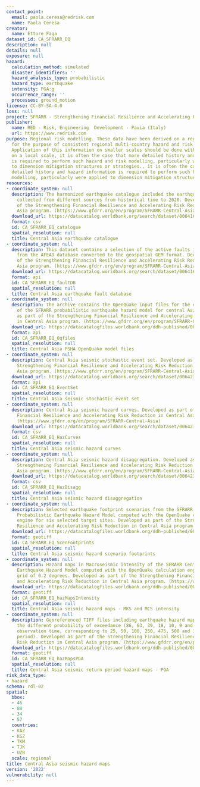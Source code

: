 ```yaml
---
contact_point:
  email: paola.ceresa@redrisk.com
  name: Paola Ceresa
creator:
  name: Ettore Faga
dataset_id: CA_SFRARR_EQ
description: null
details: null
exposure: null
hazard:
  calculation_method: simulated
  disaster_identifiers: ''
  hazard_analysis_type: probabilistic
  hazard_type: earthquake
  intensity: PGA:g
  occurrence_range: ''
  processes: ground_motion
license: CC-BY-SA-4.0
loss: null
project: SFRARR - Strengthening Financial Resilience and Accelerating Risk Reduction in Central Asia
publisher:
  name: RED - Risk, Engineering  Development - Pavia (Italy)
  url: https://www.redrisk.com
purpose: Regional risk modelling. These data have been derived on a regional scale
  for the purpose of consistent regional multi-country hazard and risk assessment.
  Application of this information on smaller scales should be done with care. Importantly
  on a local scale, it is often the case that more detailed history and hazard information
  is required to perform such hazard and risk modelling, particularly were applied
  to dimension mitigation structures or strategies., it is often the case that more
  detailed history and hazard information is required to perform such hazard and risk
  modelling, particularly were applied to dimension mitigation structures or strategies
resources:
- coordinate_system: null
  description: The harmonized earthquake catalogue included the earthquake events
    collected from different sources from historical time to 2020. Developed as part
    of the Strengthening Financial Resilience and Accelerating Risk Reduction in Central
    Asia program. (https://www.gfdrr.org/en/program/SFRARR-Central-Asia)
  download_url: https://datacatalog.worldbank.org/search/dataset/0064167
  format: csv
  id: CA_SFRARR_EQ_catalogue
  spatial_resolution: null
  title: Central Asia earthquake catalogue
- coordinate_system: null
  description: This dataset contains a selection of the active faults in central Asia
    from the AFEAD database converted to the geospatial GEM format. Developed as part
    of the Strengthening Financial Resilience and Accelerating Risk Reduction in Central
    Asia program. (https://www.gfdrr.org/en/program/SFRARR-Central-Asia)
  download_url: https://datacatalog.worldbank.org/search/dataset/0064168
  format: api
  id: CA_SFRARR_EQ_faultDB
  spatial_resolution: null
  title: Central Asia earthquake fault database
- coordinate_system: null
  description: The archive contains the OpenQuake input files for the calculation
    of the SFRARR probabilistic earthquake hazard model for central Asia. Developed
    as part of the Strengthening Financial Resilience and Accelerating Risk Reduction
    in Central Asia program. (https://www.gfdrr.org/en/program/SFRARR-Central-Asia)
  download_url: https://datacatalogfiles.worldbank.org/ddh-published/0064169/DR0090887/PSHA_OQ_Model.zip?versionId=2023-07-21T17:13:59.1976251Z
  format: api
  id: CA_SFRARR_EQ_Oqfiles
  spatial_resolution: null
  title: Central Asia PSHA OpenQuake model files
- coordinate_system: null
  description: Central Asia seismic stochastic event set. Developed as part of the
    Strengthening Financial Resilience and Accelerating Risk Reduction in Central
    Asia program. (https://www.gfdrr.org/en/program/SFRARR-Central-Asia)
  download_url: https://datacatalog.worldbank.org/search/dataset/0064233
  format: api
  id: CA_SFRARR_EQ_EventSet
  spatial_resolution: null
  title: Central Asia seismic stochastic event set
- coordinate_system: null
  description: Central Asia seismic hazard curves. Developed as part of the Strengthening
    Financial Resilience and Accelerating Risk Reduction in Central Asia program.
    (https://www.gfdrr.org/en/program/SFRARR-Central-Asia)
  download_url: https://datacatalog.worldbank.org/search/dataset/0064237
  format: csv
  id: CA_SFRARR_EQ_HazCurves
  spatial_resolution: null
  title: Central Asia seismic hazard curves
- coordinate_system: null
  description: Central Asia seismic hazard disaggregation. Developed as part of the
    Strengthening Financial Resilience and Accelerating Risk Reduction in Central
    Asia program. (https://www.gfdrr.org/en/program/SFRARR-Central-Asia)
  download_url: https://datacatalog.worldbank.org/search/dataset/0064235
  format: csv
  id: CA_SFRARR_EQ_HazDisagg
  spatial_resolution: null
  title: Central Asia seismic hazard disaggregation
- coordinate_system: null
  description: Selected earthquake footprint scenarios from the SFRARR Central Asia
    Probabilistic Earthquake Hazard Model computed with the OpenQuake calculation
    engine for six selected target sites. Developed as part of the Strengthening Financial
    Resilience and Accelerating Risk Reduction in Central Asia program. (https://www.gfdrr.org/en/program/SFRARR-Central-Asia)
  download_url: https://datacatalogfiles.worldbank.org/ddh-published/0064170/DR0090889/eq_scenario_[SITE]_PGA_[GMPE].zip?versionId=2023-07-21T17:18:56.7522490Z
  format: geotiff
  id: CA_SFRARR_EQ_ScenFootprints
  spatial_resolution: null
  title: Central Asia seismic hazard scenario footprints
- coordinate_system: null
  description: Hazard maps in Macroseismic intensity of the SFRARR Central Asia Probabilistic
    Earthquake Hazard Model computed with the OpenQuake calculation engine for a site
    grid of 0.2 degrees. Developed as part of the Strengthening Financial Resilience
    and Accelerating Risk Reduction in Central Asia program. (https://www.gfdrr.org/en/program/SFRARR-Central-Asia)
  download_url: https://datacatalogfiles.worldbank.org/ddh-published/0064171/DR0090891/hazard_map-mean_[SCALE].zip?versionId=2023-07-21T17:18:35.0695276Z
  format: geotiff
  id: CA_SFRARR_EQ_hazMapsIntensity
  spatial_resolution: null
  title: Central Asia seismic hazard maps - MKS and MCS intensity
- coordinate_system: null
  description: Georeferenced TIFF files including earthquake hazard maps in PGA for
    the different probability of exceedance (86, 63, 39, 18, 10, 9 and 5% in 50 years
    observation time, corresponding to 25, 50, 100, 250, 475, 500 and 1000 years return
    period). Developed as part of the Strengthening Financial Resilience and Accelerating
    Risk Reduction in Central Asia program. (https://www.gfdrr.org/en/program/SFRARR-Central-Asia)
  download_url: https://datacatalogfiles.worldbank.org/ddh-published/0064172/DR0091669/SFRARR_seismicHazardMaps.zip?versionId=2023-07-05T14:01:30.0430008Z
  format: geotiff
  id: CA_SFRARR_EQ_hazMapsPGA
  spatial_resolution: null
  title: Central Asia seismic return period hazard maps - PGA
risk_data_type:
- hazard
schema: rdl-02
spatial:
  bbox:
  - 46
  - 88
  - 34
  - 57
  countries:
  - KAZ
  - KGZ
  - TKM
  - TJK
  - UZB
  scale: regional
title: Central Asia seismic hazard maps
version: '2022'
vulnerability: null
---
```

